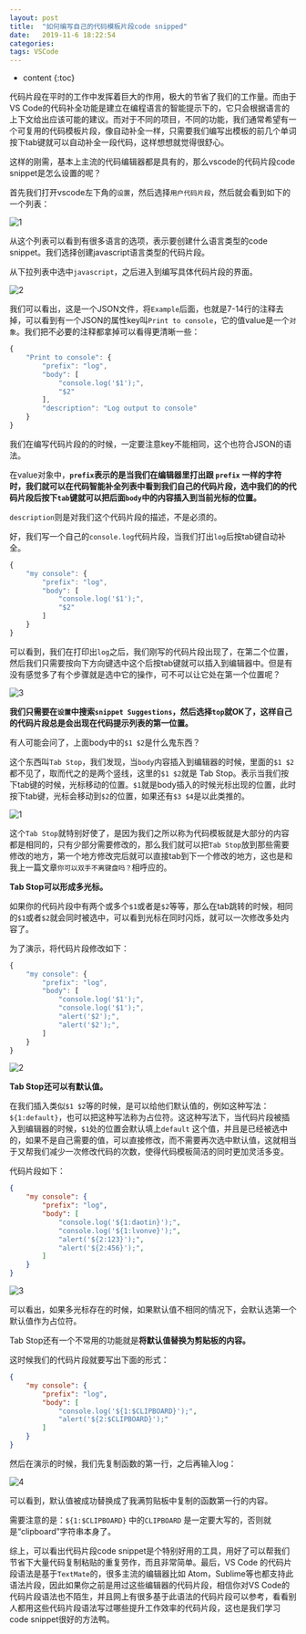 ```yaml
---
layout: post
title:  "如何编写自己的代码模板片段code snipped"
date:   2019-11-6 18:22:54
categories: 
tags: VSCode
---
```


* content
{:toc}

代码片段在平时的工作中发挥着巨大的作用，极大的节省了我们的工作量。而由于VS Code的代码补全功能是建立在编程语言的智能提示下的，它只会根据语言的上下文给出应该可能的建议。而对于不同的项目，不同的功能，我们通常希望有一个可复用的代码模板片段，像自动补全一样，只需要我们编写出模板的前几个单词按下tab键就可以自动补全一段代码，这样想想就觉得很舒心。









这样的刚需，基本上主流的代码编辑器都是具有的，那么vscode的代码片段code snippet是怎么设置的呢？

首先我们打开vscode左下角的`设置`，然后选择`用户代码片段`，然后就会看到如下的一个列表：

![1](https://user-images.githubusercontent.com/23518990/68290050-3caf5380-00c2-11ea-8050-334fff580625.png)


从这个列表可以看到有很多语言的选项，表示要创建什么语言类型的code snippet。我们选择创建javascript语言类型的代码片段。

从下拉列表中选中`javascript`，之后进入到编写具体代码片段的界面。

![2](https://user-images.githubusercontent.com/23518990/68290057-4042da80-00c2-11ea-8221-7d7bbd87b504.png)


我们可以看出，这是一个JSON文件，将`Example`后面，也就是7-14行的注释去掉，可以看到有一个JSON的属性key叫`Print to console`，它的值value是一个`对象`。我们把不必要的注释都拿掉可以看得更清晰一些：

```js
{
	"Print to console": {
		"prefix": "log",
		"body": [
			"console.log('$1');",
			"$2"
		],
		"description": "Log output to console"
	}
}
```

我们在编写代码片段的的时候，一定要注意key不能相同，这个也符合JSON的语法。

在value对象中，**`prefix`表示的是当我们在编辑器里打出跟 `prefix` 一样的字符时，我们就可以在代码智能补全列表中看到我们自己的代码片段，选中我们的的代码片段后按下`tab`键就可以把后面`body`中的内容插入到当前光标的位置。**

`description`则是对我们这个代码片段的描述，不是必须的。



好，我们写一个自己的`console.log`代码片段，当我们打出`log`后按tab键自动补全。

```js
{
	"my console": {
		"prefix": "log",
		"body": [
			"console.log('$1');",
			"$2"
		]
	}
}
```

可以看到，我们在打印出`log`之后，我们刚写的代码片段出现了，在第二个位置，然后我们只需要按向下方向键选中这个后按tab键就可以插入到编辑器中。但是有没有感觉多了有个步骤就是选中它的操作，可不可以让它处在第一个位置呢？

![3](https://user-images.githubusercontent.com/23518990/68290066-45a02500-00c2-11ea-839b-9e8a76b87289.png)

**我们只需要在`设置`中搜索`snippet Suggestions`，然后选择`top`就OK了，这样自己的代码片段总是会出现在代码提示列表的第一位置。**

有人可能会问了，上面body中的`$1 $2`是什么鬼东西？

这个东西叫`Tab Stop`，我们发现，当`body`内容插入到编辑器的时候，里面的`$1 $2`都不见了，取而代之的是两个竖线，这里的`$1 $2`就是 Tab Stop。表示当我们按下tab键的时候，光标移动的位置。`$1`就是body插入的时候光标出现的位置，此时按下tab键，光标会移动到`$2`的位置，如果还有`$3 $4`是以此类推的。

![1](https://user-images.githubusercontent.com/23518990/68290087-4e90f680-00c2-11ea-90f3-d7535bdd245b.gif)


这个`Tab Stop`就特别好使了，是因为我们之所以称为代码模板就是大部分的内容都是相同的，只有少部分需要修改的，那么我们就可以把`Tab Stop`放到那些需要修改的地方，第一个地方修改完后就可以直接tab到下一个修改的地方，这也是和我上一篇文章`你可以双手不离键盘吗？`相呼应的。

**Tab Stop可以形成多光标。**

如果你的代码片段中有两个或多个`$1`或者是`$2`等等，那么在tab跳转的时候，相同的`$1`或者`$2`就会同时被选中，可以看到光标在同时闪烁，就可以一次修改多处内容了。

为了演示，将代码片段修改如下：

```js
{
	"my console": {
		"prefix": "log",
		"body": [
			"console.log('$1');",
			"console.log('$1');",
			"alert('$2');",
			"alert('$2');",
		]
	}
}
```

![2](https://user-images.githubusercontent.com/23518990/68290108-53ee4100-00c2-11ea-8b78-9e71612e5657.gif)


**Tab Stop还可以有默认值。**

在我们插入类似`$1 $2`等的时候，是可以给他们默认值的，例如这种写法：`${1:default}`，也可以把这种写法称为占位符。这这种写法下，当代码片段被插入到编辑器的时候，`$1`处的位置会默认填上`default` 这个值，并且是已经被选中的，如果不是自己需要的值，可以直接修改，而不需要再次选中默认值，这就相当于又帮我们减少一次修改代码的次数，使得代码模板简洁的同时更加灵活多变。

代码片段如下：

```json
{
	"my console": {
		"prefix": "log",
		"body": [
			"console.log('${1:daotin}');",
			"console.log('${1:lvonve}');",
			"alert('${2:123}');",
			"alert('${2:456}');",
		]
	}
}
```

![3](https://user-images.githubusercontent.com/23518990/68290112-581a5e80-00c2-11ea-8fb9-f9ad24144eaf.gif)


可以看出，如果多光标存在的时候，如果默认值不相同的情况下，会默认选第一个默认值作为占位符。



Tab Stop还有一个不常用的功能就是**将默认值替换为剪贴板的内容。**

这时候我们的代码片段就要写出下面的形式：

```json
{
	"my console": {
		"prefix": "log",
		"body": [
			"console.log('${1:$CLIPBOARD}');",
			"alert('${2:$CLIPBOARD}');"
		]
	}
}
```

然后在演示的时候，我们先复制函数的第一行，之后再输入log：

![4](https://user-images.githubusercontent.com/23518990/68290119-5bade580-00c2-11ea-9143-673e9d006552.gif)

可以看到，默认值被成功替换成了我满剪贴板中复制的函数第一行的内容。

需要注意的是：`${1:$CLIPBOARD}` 中的`CLIPBOARD` 是一定要大写的，否则就是“clipboard”字符串本身了。


综上，可以看出代码片段code snippet是个特别好用的工具，用好了可以帮我们节省下大量代码复制粘贴的重复劳作，而且非常简单。最后，VS Code 的代码片段语法是基于`TextMate`的，很多主流的编辑器比如 Atom，Sublime等也都支持此语法片段，因此如果你之前是用过这些编辑器的代码片段，相信你对VS Code的代码片段语法也不陌生，并且网上有很多基于此语法的代码片段可以参考，看看别人都用这些代码片段语法写过哪些提升工作效率的代码片段，这也是我们学习 code snippet很好的方法鸭。


